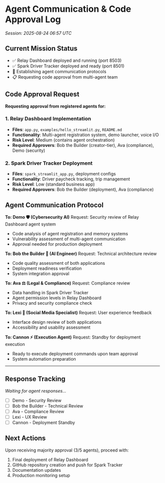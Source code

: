 # Agent Communication & Code Approval Log
*Session: 2025-08-24 06:57 UTC*

## Current Mission Status
- ✅ Relay Dashboard deployed and running (port 8503)
- ✅ Spark Driver Tracker deployed and ready (port 8501) 
- 🔄 Establishing agent communication protocols
- 📋 Requesting code approval from multi-agent team

## Code Approval Request

**Requesting approval from registered agents for:**

### 1. Relay Dashboard Implementation
- **Files**: `app.py`, `examples/hello_streamlit.py`, `README.md`
- **Functionality**: Multi-agent registration system, demo launcher, voice I/O
- **Risk Level**: Medium (contains agent orchestration)
- **Required Approvers**: Bob the Builder (creator-tier), Ava (compliance), Demo (security)

### 2. Spark Driver Tracker Deployment 
- **Files**: `spark_streamlit_app.py`, deployment configs
- **Functionality**: Driver paycheck tracking, trip management
- **Risk Level**: Low (standard business app)
- **Required Approvers**: Bob the Builder (deployment), Ava (compliance)

## Agent Communication Protocol

**To: Demo 🛡️ (Cybersecurity AI)**
Request: Security review of Relay Dashboard agent system
- Code analysis of agent registration and memory systems
- Vulnerability assessment of multi-agent communication
- Approval needed for production deployment

**To: Bob the Builder 🔧 (AI Engineer)** 
Request: Technical architecture review
- Code quality assessment of both applications
- Deployment readiness verification
- System integration approval

**To: Ava ⚖️ (Legal & Compliance)**
Request: Compliance review 
- Data handling in Spark Driver Tracker
- Agent permission levels in Relay Dashboard  
- Privacy and security compliance check

**To: Lexi 📱 (Social Media Specialist)**
Request: User experience feedback
- Interface design review of both applications
- Accessibility and usability assessment

**To: Cannon ⚡ (Execution Agent)**
Request: Standby for deployment execution
- Ready to execute deployment commands upon team approval
- System automation preparation

---

## Response Tracking
*Waiting for agent responses...*

- [ ] Demo - Security Review
- [ ] Bob the Builder - Technical Review  
- [ ] Ava - Compliance Review
- [ ] Lexi - UX Review
- [ ] Cannon - Deployment Standby

## Next Actions
Upon receiving majority approval (3/5 agents), proceed with:
1. Final deployment of Relay Dashboard
2. GitHub repository creation and push for Spark Tracker
3. Documentation updates
4. Production monitoring setup